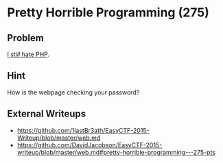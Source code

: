 # Pretty Horrible Programming (275)

## Problem

[I *still* hate PHP](http://web.easyctf.com:10201).

## Hint

How is the webpage checking your password?

## External Writeups

* https://github.com/1lastBr3ath/EasyCTF-2015-Writeup/blob/master/web.md
* https://github.com/DavidJacobson/EasyCTF-2015-writeup/blob/master/web.md#pretty-horrible-programming---275-pts
